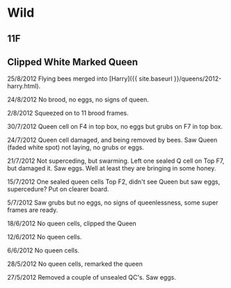 # Wild

## 11F

## Clipped White Marked Queen

25/8/2012 Flying bees merged into [Harry]({{ site.baseurl }}/queens/2012-harry.html).

24/8/2012 No brood, no eggs, no signs of queen.

2/8/2012 Squeezed on to 11 brood frames.

30/7/2012 Queen cell on F4 in top box, no eggs but grubs on F7 in top box.

24/7/2012 Queen cell damaged, and being removed by bees.  Saw Queen (faded white spot) not laying, no grubs or eggs.

21/7/2012 Not superceding, but swarming.  Left one sealed Q cell on Top F7, but damaged it.  Saw eggs.  Well at least they are bringing in some honey.

15/7/2012 One sealed queen cells Top F2, didn't see Queen but saw eggs, supercedure?  Put on clearer board.

5/7/2012 Saw grubs but no eggs, no signs of queenlessness, some super frames are ready.

18/6/2012 No queen cells, clipped the Queen

12/6/2012 No queen cells.

6/6/2012 No queen cells.

28/5/2012 No queen cells, remarked the queen

27/5/2012 Removed a couple of unsealed QC's.  Saw eggs.
